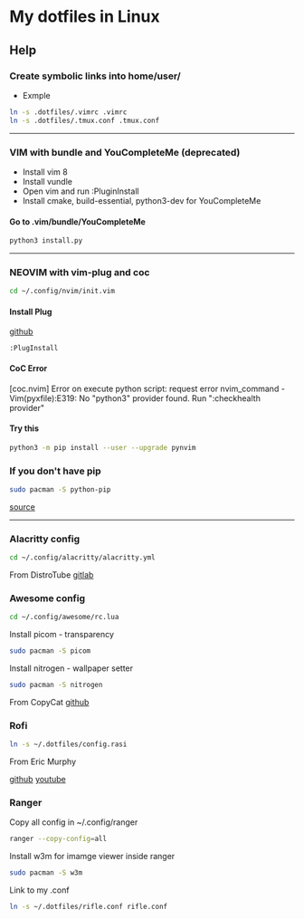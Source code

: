 # My dotfiles in Linux

## Help

### Create symbolic links into home/user/

- Exmple

```sh
ln -s .dotfiles/.vimrc .vimrc
ln -s .dotfiles/.tmux.conf .tmux.conf
```

---

### VIM with bundle and YouCompleteMe **(deprecated)**

- Install vim 8
- Install vundle
- Open vim and run :PluginInstall
- Install cmake, build-essential, python3-dev for YouCompleteMe

#### Go to .vim/bundle/YouCompleteMe

```sh
python3 install.py
```

---

### NEOVIM with vim-plug and coc

```sh
cd ~/.config/nvim/init.vim
```

#### Install Plug

[github](https://github.com/junegunn/vim-plug)

```vim
:PlugInstall
```

#### CoC Error

[coc.nvim] Error on execute python script:
request error nvim_command - Vim(pyxfile):E319:
No "python3" provider found. Run ":checkhealth provider"

#### Try this

```sh
python3 -m pip install --user --upgrade pynvim
```

### If you don't have pip

```sh
sudo pacman -S python-pip
```

[source](https://github.com/neoclide/coc-snippets/issues/196)

---

### Alacritty config

```sh
cd ~/.config/alacritty/alacritty.yml
```

From DistroTube
[gitlab](https://gitlab.com/dwt1/st-distrotube)

### Awesome config

```sh
cd ~/.config/awesome/rc.lua
```

Install picom - transparency

```sh
sudo pacman -S picom
```

Install nitrogen - wallpaper setter

```sh
sudo pacman -S nitrogen
```

From CopyCat
[github](https://github.com/lcpz/awesome-copycats)

### Rofi

```sh
ln -s ~/.dotfiles/config.rasi
```

From Eric Murphy

[github](https://github.com/ericmurphyxyz/archrice)
[youtube](https://www.youtube.com/watch?v=TutfIwxSE_s&t=424s)

### Ranger

Copy all config in ~/.config/ranger

```sh
ranger --copy-config=all
```

Install w3m for imamge viewer inside ranger

```sh
sudo pacman -S w3m
```

Link to my .conf

```sh
ln -s ~/.dotfiles/rifle.conf rifle.conf
```
